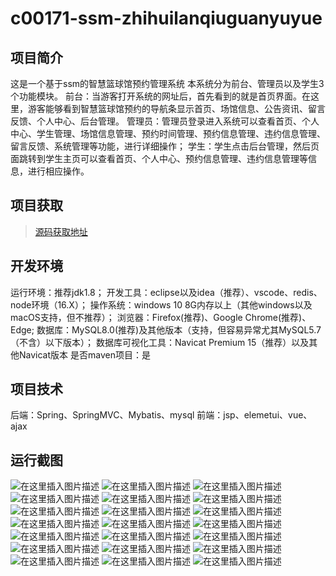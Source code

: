 # c00171-ssm-zhihuilanqiuguanyuyue

## 项目简介
这是一个基于ssm的智慧篮球馆预约管理系统
本系统分为前台、管理员以及学生3个功能模块。
前台：当游客打开系统的网址后，首先看到的就是首页界面。在这里，游客能够看到智慧篮球馆预约的导航条显示首页、场馆信息、公告资讯、留言反馈、个人中心、后台管理。
管理员：管理员登录进入系统可以查看首页、个人中心、学生管理、场馆信息管理、预约时间管理、预约信息管理、违约信息管理、留言反馈、系统管理等功能，进行详细操作；
学生：学生点击后台管理，然后页面跳转到学生主页可以查看首页、个人中心、预约信息管理、违约信息管理等信息，进行相应操作。



## 项目获取
> [源码获取地址](http://www.manoncode.cn/details?id=171)

 
## 开发环境

运行环境：推荐jdk1.8；
开发工具：eclipse以及idea（推荐）、vscode、redis、node环境（16.X）；
操作系统：windows 10 8G内存以上（其他windows以及macOS支持，但不推荐）；
浏览器：Firefox(推荐)、Google Chrome(推荐)、Edge;
数据库：MySQL8.0(推荐)及其他版本（支持，但容易异常尤其MySQL5.7（不含）以下版本）；
数据库可视化工具：Navicat Premium 15（推荐）以及其他Navicat版本
是否maven项目：是

## 项目技术
 
后端：Spring、SpringMVC、Mybatis、mysql
前端：jsp、elemetui、vue、ajax
## 运行截图
![在这里插入图片描述](https://img-blog.csdnimg.cn/direct/2df7cd7d4c46450c9b22594080c20ff5.png#pic_center)
![在这里插入图片描述](https://img-blog.csdnimg.cn/direct/33f237823ec040aa87f43ce0989d2b88.png#pic_center)
![在这里插入图片描述](https://img-blog.csdnimg.cn/direct/80c84b637174426bb8f7c6dc7d3bdd9e.png#pic_center)
![在这里插入图片描述](https://img-blog.csdnimg.cn/direct/f506123b9f344955baff52360d9c3b30.png#pic_center)
![在这里插入图片描述](https://img-blog.csdnimg.cn/direct/a33d5444ea1a49dda43a314b57ca0dd8.png#pic_center)
![在这里插入图片描述](https://img-blog.csdnimg.cn/direct/23b1df9bd9d34fb6887d5b99f63400cd.png#pic_center)
![在这里插入图片描述](https://img-blog.csdnimg.cn/direct/81fce880e4514645a0ffa80a2caebdcb.png#pic_center)
![在这里插入图片描述](https://img-blog.csdnimg.cn/direct/d43c0ded4a2a4786b7348d3959d3c8ed.png#pic_center)
![在这里插入图片描述](https://img-blog.csdnimg.cn/direct/bb23fb958fdb4e679fd96d04e7f11000.png#pic_center)
![在这里插入图片描述](https://img-blog.csdnimg.cn/direct/eab4a74439364085b1a8c3f5786dbbad.png#pic_center)
![在这里插入图片描述](https://img-blog.csdnimg.cn/direct/933a27dc15154de2b2622a92b663f62b.png#pic_center)
![在这里插入图片描述](https://img-blog.csdnimg.cn/direct/31e3dc46333b428a8a042bdf834a27f4.png#pic_center)
![在这里插入图片描述](https://img-blog.csdnimg.cn/direct/0d25c5cb66ad406783bdcb9cc9581000.png#pic_center)
![在这里插入图片描述](https://img-blog.csdnimg.cn/direct/56ff6b0741dc42729834f3e7e29359a9.png#pic_center)
![在这里插入图片描述](https://img-blog.csdnimg.cn/direct/4201bde9de724d07bcaa84a89674b051.png#pic_center)
![在这里插入图片描述](https://img-blog.csdnimg.cn/direct/f4a128ded84d4b9d95444e00064ef758.png#pic_center)
![在这里插入图片描述](https://img-blog.csdnimg.cn/direct/b0a3453870bb41e18ac262f6d588700f.png#pic_center)
![在这里插入图片描述](https://img-blog.csdnimg.cn/direct/a1463389f3bd4e32ab55e945f819e7e8.png#pic_center)
![在这里插入图片描述](https://img-blog.csdnimg.cn/direct/672f02c0500346c9bddfa8de7e407701.png#pic_center)
![在这里插入图片描述](https://img-blog.csdnimg.cn/direct/ffac557e845a43278240b3b5ab10b3e4.png#pic_center)
![在这里插入图片描述](https://img-blog.csdnimg.cn/direct/a7f0954b621540738737902432dd8d35.png#pic_center)

